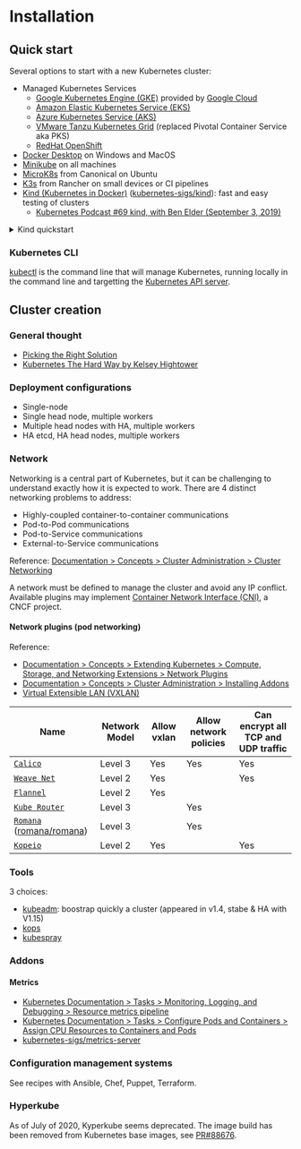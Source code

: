 # Installation

## Quick start

Several options to start with a new Kubernetes cluster:

- Managed Kubernetes Services
  - [Google Kubernetes Engine (GKE)](https://cloud.google.com/kubernetes-engine/) provided by [Google Cloud](https://cloud.google.com/)
  - [Amazon Elastic Kubernetes Service (EKS)](https://aws.amazon.com/eks/)
  - [Azure Kubernetes Service (AKS)](https://azure.microsoft.com/en-us/services/kubernetes-service/)
  - [VMware Tanzu Kubernetes Grid](https://tanzu.vmware.com/kubernetes-grid) (replaced Pivotal Container Service aka PKS)
  - [RedHat OpenShift](https://www.openshift.com/)
- [Docker Desktop](https://www.docker.com/products/kubernetes)  on Windows and MacOS
- [Minikube](https://github.com/devpro/everyday-cheatsheets/blob/master/docs/minikube.md) on all machines
- [MicroK8s](https://microk8s.io/docs) from Canonical on Ubuntu
- [K3s](https://k3s.io/) from Rancher on small devices or CI pipelines
- [Kind (Kubernetes in Docker)](https://kind.sigs.k8s.io/) ([kubernetes-sigs/kind](https://github.com/kubernetes-sigs/kind)): fast and easy testing of clusters
  - [Kubernetes Podcast #69 kind, with Ben Elder (September 3, 2019)](https://kubernetespodcast.com/episode/069-kind/)

<details>
  <summary>Kind quickstart</summary>
  
  See [User Guide > Quick Start](https://kind.sigs.k8s.io/docs/user/quick-start/)

  ```bash
  # make sure kind is available from the command line
  kind version
  
  # create a cluster
  kind create cluster
  kind get clusters
  
  # set kubectl context
  kubectl cluster-info --context kind-kind
  
  # look at images
  docker exec -it my-node-name crictl images
  
  # build an image
  docker build -t my-custom-image:unique-tag ./my-image-dir
  kind load docker-image my-custom-image:unique-tag
  kubectl apply -f my-manifest-using-my-image:unique-tag
  
  # delete a cluster
  kind delete cluster
  ```

</details>

### Kubernetes CLI

[kubectl](https://github.com/devpro/everyday-cheatsheets/blob/master/docs/kubectl.md) is the command line that will manage Kubernetes, running locally in the command line and targetting the [Kubernetes API server](https://kubernetes.io/docs/reference/command-line-tools-reference/kube-apiserver/).

## Cluster creation

### General thought

- [Picking the Right Solution](https://pwittrock.github.io/docs/setup/pick-right-solution/)
- [Kubernetes The Hard Way by Kelsey Hightower](https://github.com/kelseyhightower/kubernetes-the-hard-way)

### Deployment configurations

- Single-node
- Single head node, multiple workers
- Multiple head nodes with HA, multiple workers
- HA etcd, HA head nodes, multiple workers

### Network

Networking is a central part of Kubernetes, but it can be challenging to understand exactly how it is expected to work. There are 4 distinct networking problems to address:

- Highly-coupled container-to-container communications
- Pod-to-Pod communications
- Pod-to-Service communications
- External-to-Service communications

Reference: [Documentation > Concepts > Cluster Administration > Cluster Networking](https://kubernetes.io/docs/concepts/cluster-administration/networking/)

A network must be defined to manage the cluster and avoid any IP conflict. Available plugins may implement [Container Network Interface (CNI)](https://github.com/devpro/kubernetes-certification-2020/blob/master/docs/projects.md#container-network-interface-cni), a CNCF project.

#### Network plugins (pod networking)

Reference:

- [Documentation > Concepts > Extending Kubernetes > Compute, Storage, and Networking Extensions > Network Plugins](https://kubernetes.io/docs/concepts/extend-kubernetes/compute-storage-net/network-plugins/)
- [Documentation > Concepts > Cluster Administration > Installing Addons](https://kubernetes.io/docs/concepts/cluster-administration/addons/)
- [Virtual Extensible LAN (VXLAN)](https://en.wikipedia.org/wiki/Virtual_Extensible_LAN)

Name | Network Model | Allow vxlan | Allow network policies | Can encrypt all TCP and UDP traffic
---- | ------------- | ----------- | ---------------------- | -----------------------------------
[`Calico`](https://www.projectcalico.org/) | Level 3 | Yes | Yes | Yes
[`Weave Net`](https://www.weave.works/oss/net/) | Level 2 | Yes | | Yes
[`Flannel`](https://github.com/coreos/flannel) | Level 2 | Yes | |
[`Kube Router`](https://www.kube-router.io/) | Level 3 | | Yes |
[`Romana`](https://romana.io/) ([romana/romana](https://github.com/romana/romana)) | Level 3 | | Yes |
[`Kopeio`](https://github.com/kopeio/networking) | Level 2 | Yes | | Yes

### Tools

3 choices:

- [kubeadm](./tools/kubeadm.md): boostrap quickly a cluster (appeared in v1.4, stabe & HA with V1.15)
- [kops](https://kubernetes.io/docs/setup/production-environment/tools/kops/)
- [kubespray](https://kubernetes.io/docs/setup/production-environment/tools/kubespray/)

### Addons

#### Metrics

- [Kubernetes Documentation > Tasks > Monitoring, Logging, and Debugging > Resource metrics pipeline](https://kubernetes.io/docs/tasks/debug-application-cluster/resource-metrics-pipeline/)
- [Kubernetes Documentation > Tasks > Configure Pods and Containers > Assign CPU Resources to Containers and Pods](https://kubernetes.io/docs/tasks/configure-pod-container/assign-cpu-resource/)
- [kubernetes-sigs/metrics-server](https://github.com/kubernetes-sigs/metrics-server)

### Configuration management systems

See recipes with Ansible, Chef, Puppet, Terraform.

### Hyperkube

As of July of 2020, Kyperkube seems deprecated. The image build has been removed from Kubernetes base images, see [PR#88676](https://github.com/kubernetes/kubernetes/pull/88676).
